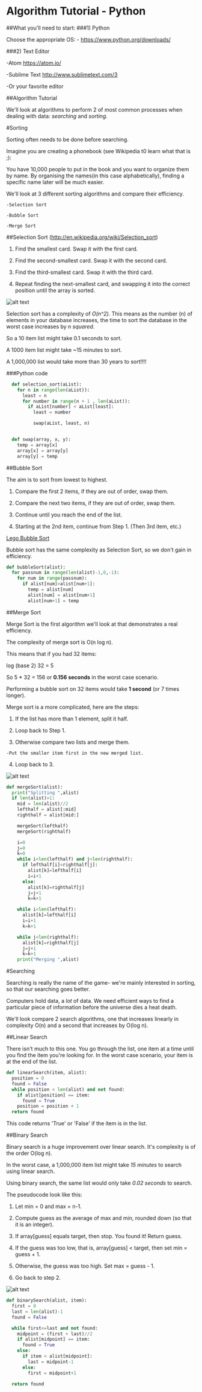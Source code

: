 # Algorithm Tutorial - Python
##What you'll need to start:
###1) Python

 Choose the appropriate OS:
    - https://www.python.org/downloads/

###2) Text Editor

-Atom https://atom.io/

-Sublime Text http://www.sublimetext.com/3

-Or your favorite editor

##Algorithm Tutorial

  We'll look at algorithms to perform 2 of most common processes when dealing with
  data: *searching* and *sorting*.




#Sorting

  Sorting often needs to be done before searching.

  Imagine you are creating a phonebook (see Wikipedia t0 learn what that is ;):

  You have 10,000 people to put in the book and you want to organize them by name.
  By organising the names(in this case alphabetically), finding a specific
  name later will be much easier.

  We'll look at 3 different sorting algorithms and compare their efficiency.

    -Selection Sort

    -Bubble Sort

    -Merge Sort

##Selection Sort
(http://en.wikipedia.org/wiki/Selection_sort)

  1) Find the smallest card. Swap it with the first card.

  2) Find the second-smallest card. Swap it with the second card.

  3) Find the third-smallest card. Swap it with the third card.

  4) Repeat finding the next-smallest card, and swapping it into the correct
     position until the array is sorted.

![alt text](https://github.com/theloniusmonkey/python_algorithm_tutor/blob/master/images/selection.JPG)

  Selection sort has a complexity of *O(n^2)*. This means as the number (n) of elements
  in your database increases, the time to sort the database in the worst case
  increases by *n squared*.

  So a 10 item list might take 0.1 seconds to sort.

  A 1000 item list might take ~15 minutes to sort.

  A 1,000,000 list would take more than 30 years to sort!!!!


###Python code

```python
  def selection_sort(aList):
    for n in range(len(aList)):
      least = n
      for number in range(n + 1 , len(aList)):
        if aList[number] < aList[least]:
          least = number

          swap(aList, least, n)


  def swap(array, x, y):
    temp = array[x]
    array[x] = array[y]
    array[y] = temp

```

##Bubble Sort

  The aim is to sort from lowest to highest.

  1) Compare the first 2 items, if they are out of order, swap them.

  2) Compare the next two items, if they are out of order, swap them.

  3) Continue until you reach the end of the list.

  4) Starting at the 2nd item, continue from Step 1. (Then 3rd item, etc.)

  <a href = "https://www.youtube.com/watch?v=MtcrEhrt_K0">Lego Bubble Sort
  </a>

  Bubble sort has the same complexity as Selection Sort, so we don't gain
  in efficiency.

```python
def bubbleSort(alist):
  for passnum in range(len(alist)-1,0,-1):
    for num in range(passnum):
      if alist[num]>alist[num+1]:
        temp = alist[num]
        alist[num] = alist[num+1]
        alist[num+1] = temp

```

##Merge Sort

 Merge Sort is the first algorithm we'll look at that demonstrates a real efficiency.

 The complexity of merge sort is O(n log n).

 This means that if you had 32 items:

 log (base 2) 32 = 5

 So 5 * 32 = 156 or **0.156 seconds** in the worst case scenario.

 Performing a bubble sort on 32 items would take **1 second** (or 7 times longer).


 Merge sort is a more complicated, here are the steps:

  1) If the list has more than 1 element, split it half.

  2) Loop back to Step 1.

  3) Otherwise compare two lists and merge them.

    -Put the smaller item first in the new merged list.

  4) Loop back to 3.

![alt text](https://github.com/theloniusmonkey/python_algorithm_tutor/blob/master/images/merge_sort_recursion.png)

```python
def mergeSort(alist):
  print("Splitting ",alist)
  if len(alist)>1:
    mid = len(alist)//2
    lefthalf = alist[:mid]
    righthalf = alist[mid:]

    mergeSort(lefthalf)
    mergeSort(righthalf)

    i=0
    j=0
    k=0
    while i<len(lefthalf) and j<len(righthalf):
      if lefthalf[i]<righthalf[j]:
        alist[k]=lefthalf[i]
        i=i+1
      else:
        alist[k]=righthalf[j]
        j=j+1
        k=k+1

    while i<len(lefthalf):
      alist[k]=lefthalf[i]
      i=i+1
      k=k+1

    while j<len(righthalf):
      alist[k]=righthalf[j]
      j=j+1
      k=k+1
    print("Merging ",alist)
```
#Searching

  Searching is really the name of the game- we're mainly interested in sorting,
  so that our searching goes better.

  Computers hold data, a *lot* of data. We need efficient ways to find a particular
  piece of information before the universe dies a heat death.

  We'll look compare 2 search algorithms, one that increases linearly in complexity
  O(n) and a second that increases by O(log n).

##Linear Search

  There isn't much to this one. You go through the list, one item at a time until
  you find the item you're looking for. In the worst case scenario, your item is
  at the end of the list.

```python
def linearSearch(item, alist):
  position = 0
  found = False
  while position < len(alist) and not found:
    if alist[position] == item:
      found = True
    position = position + 1
  return found
```
This code returns 'True'  or 'False' if the item is in the list.


##Binary Search

 Binary search is a huge improvement over linear search. It's complexity is of
 the order O(log n).

 In the worst case, a 1,000,000 item list might take *15 minutes* to search using
 linear search.

 Using binary search, the same list would only take *0.02 seconds* to search.

 The pseudocode look like this:

 1) Let min = 0 and max = n-1.

 2) Compute guess as the average of max and min, rounded down (so that it is an integer).

 3) If array[guess] equals target, then stop. You found it! Return guess.

 4) If the guess was too low, that is, array[guess] < target, then set min = guess + 1.

 5) Otherwise, the guess was too high. Set max = guess - 1.

 6) Go back to step 2.

![alt text](https://github.com/theloniusmonkey/python_algorithm_tutor/blob/master/images/binary.jpg)

```python
def binarySearch(alist, item):
  first = 0
  last = len(alist)-1
  found = False

  while first<=last and not found:
    midpoint = (first + last)//2
    if alist[midpoint] == item:
      found = True
    else:
      if item < alist[midpoint]:
        last = midpoint-1
      else:
        first = midpoint+1

  return found
```
